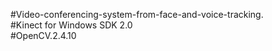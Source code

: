 #Video-conferencing-system-from-face-and-voice-tracking.  
#Kinect for Windows SDK 2.0  
#OpenCV.2.4.10  

